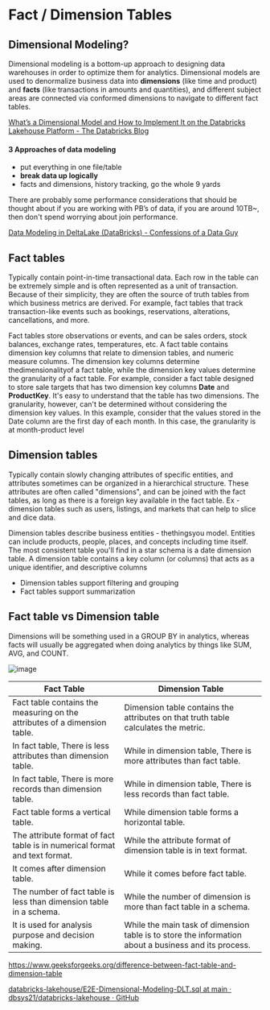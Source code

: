 # Fact / Dimension Tables

## Dimensional Modeling?

Dimensional modeling is a bottom-up approach to designing data warehouses in order to optimize them for analytics. Dimensional models are used to denormalize business data into **dimensions** (like time and product) and **facts** (like transactions in amounts and quantities), and different subject areas are connected via conformed dimensions to navigate to different fact tables.

[What’s a Dimensional Model and How to Implement It on the Databricks Lakehouse Platform - The Databricks Blog](https://www.databricks.com/blog/2022/11/07/load-edw-dimensional-model-real-time-databricks-lakehouse.html)

#### 3 Approaches of data modeling

- put everything in one file/table
- **break data up logically**
- facts and dimensions, history tracking, go the whole 9 yards

There are probably some performance considerations that should be thought about if you are working with PB’s of data, if you are around 10TB~, then don't spend worrying about join performance.

[Data Modeling in DeltaLake (DataBricks) - Confessions of a Data Guy](https://www.confessionsofadataguy.com/data-modeling-in-deltalake-databricks/)

## Fact tables

Typically contain point-in-time transactional data. Each row in the table can be extremely simple and is often represented as a unit of transaction. Because of their simplicity, they are often the source of truth tables from which business metrics are derived. For example, fact tables that track transaction-like events such as bookings, reservations, alterations, cancellations, and more.

Fact tables store observations or events, and can be sales orders, stock balances, exchange rates, temperatures, etc. A fact table contains dimension key columns that relate to dimension tables, and numeric measure columns. The dimension key columns determine thedimensionalityof a fact table, while the dimension key values determine the granularity of a fact table. For example, consider a fact table designed to store sale targets that has two dimension key columns **Date** and **ProductKey**. It's easy to understand that the table has two dimensions. The granularity, however, can't be determined without considering the dimension key values. In this example, consider that the values stored in the Date column are the first day of each month. In this case, the granularity is at month-product level

## Dimension tables

Typically contain slowly changing attributes of specific entities, and attributes sometimes can be organized in a hierarchical structure. These attributes are often called "dimensions", and can be joined with the fact tables, as long as there is a foreign key available in the fact table. Ex - dimension tables such as users, listings, and markets that can help to slice and dice data.

Dimension tables describe business entities - thethingsyou model. Entities can include products, people, places, and concepts including time itself. The most consistent table you'll find in a star schema is a date dimension table. A dimension table contains a key column (or columns) that acts as a unique identifier, and descriptive columns

- Dimension tables support filtering and grouping
- Fact tables support summarization

## Fact table vs Dimension table

Dimensions will be something used in a GROUP BY in analytics, whereas facts will usually be aggregated when doing analytics by things like SUM, AVG, and COUNT.

![image](media/Data-Warehousing_Concepts-image2.jpg)

| **Fact Table** | **Dimension Table** |
|---|---|
| Fact table contains the measuring on the attributes of a dimension table. | Dimension table contains the attributes on that truth table calculates the metric. |
| In fact table, There is less attributes than dimension table. | While in dimension table, There is more attributes than fact table. |
| In fact table, There is more records than dimension table. | While in dimension table, There is less records than fact table. |
| Fact table forms a vertical table. | While dimension table forms a horizontal table. |
| The attribute format of fact table is in numerical format and text format. | While the attribute format of dimension table is in text format. |
| It comes after dimension table. | While it comes before fact table. |
| The number of fact table is less than dimension table in a schema. | While the number of dimension is more than fact table in a schema. |
| It is used for analysis purpose and decision making. | While the main task of dimension table is to store the information about a business and its process. |

https://www.geeksforgeeks.org/difference-between-fact-table-and-dimension-table

[databricks-lakehouse/E2E-Dimensional-Modeling-DLT.sql at main · dbsys21/databricks-lakehouse · GitHub](https://github.com/dbsys21/databricks-lakehouse/blob/main/lakehouse-buildout/dimensional-modeling/E2E-Dimensional-Modeling-DLT.sql)
